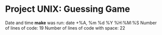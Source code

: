 # Project UNIX: Guessing Game
Date and time **make** was run: date +%A, %m %d %Y %H:%M:%S 
Number of lines of code: 19
Number of lines of code with space: 22
